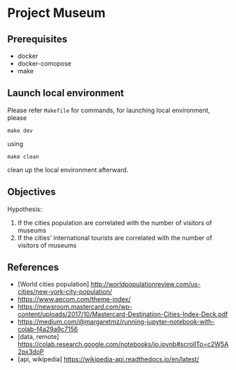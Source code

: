 # Project Museum

## Prerequisites

- docker
- docker-comopose
- make


## Launch local environment

Please refer `Makefile` for commands, for launching local environment, please

```
make dev
```


using

```
make clean
```

clean up the local environment afterward.



## Objectives

Hypothesis:

1. If the cities population are correlated with the number of visitors of museums
2. If the cities' international tourists are correlated with the number of visitors of museums


## References

- [World cities population] http://worldpopulationreview.com/us-cities/new-york-city-population/
- https://www.aecom.com/theme-index/
- https://newsroom.mastercard.com/wp-content/uploads/2017/10/Mastercard-Destination-Cities-Index-Deck.pdf
- https://medium.com/@margaretmz/running-jupyter-notebook-with-colab-f4a29a9c7156
- [data, remote] https://colab.research.google.com/notebooks/io.ipynb#scrollTo=c2W5A2px3doP
- [api, wikipedia] https://wikipedia-api.readthedocs.io/en/latest/